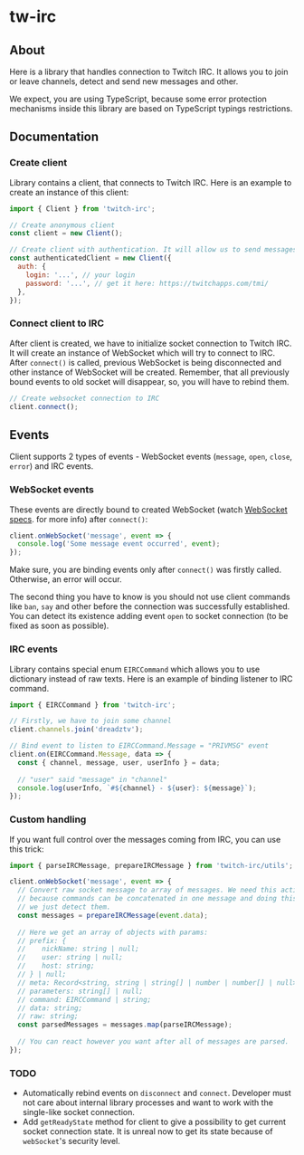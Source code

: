 # tw-irc
## About
Here is a library that handles connection to Twitch IRC. It allows you to join
or leave channels, detect and send new messages and other.

We expect, you are using TypeScript, because some error protection mechanisms
inside this library are based on TypeScript typings restrictions.

## Documentation
### Create client
Library contains a client, that connects to Twitch IRC. Here is an example
to create an instance of this client:
```javascript
import { Client } from 'twitch-irc';

// Create anonymous client
const client = new Client();

// Create client with authentication. It will allow us to send messages.
const authenticatedClient = new Client({
  auth: {
    login: '...', // your login
    password: '...', // get it here: https://twitchapps.com/tmi/
  },
});
```

### Connect client to IRC
After client is created, we have to initialize socket connection to Twitch
IRC. It will create an instance of WebSocket which will try to connect to
IRC. After `connect()` is called, previous WebSocket is being disconnected
and other instance of WebSocket will be created. Remember, that all previously
bound events to old socket will disappear, so, you will have to rebind them.
```javascript
// Create websocket connection to IRC
client.connect();
```

## Events
Client supports 2 types of events - WebSocket events 
(`message`, `open`, `close`, `error`) and IRC events.

### WebSocket events
These events are directly bound to created WebSocket 
(watch [WebSocket specs](https://developer.mozilla.org/en-US/docs/Web/API/WebSocket).
for more info) after `connect()`:
```javascript
client.onWebSocket('message', event => {
  console.log('Some message event occurred', event);
});
```
Make sure, you are binding events only after `connect()` was firstly called.
Otherwise, an error will occur.

The second thing you have to know is you should not use client commands like
`ban`, `say` and other before the connection was successfully established. You
can detect its existence adding event `open` to socket connection (to be fixed
as soon as possible).

### IRC events
Library contains special enum `EIRCCommand` which allows you to use
dictionary instead of raw texts. Here is an example of binding listener
to IRC command.
```javascript
import { EIRCCommand } from 'twitch-irc';

// Firstly, we have to join some channel
client.channels.join('dreadztv');

// Bind event to listen to EIRCCommand.Message = "PRIVMSG" event
client.on(EIRCCommand.Message, data => {
  const { channel, message, user, userInfo } = data;
  
  // "user" said "message" in "channel"
  console.log(userInfo, `#${channel} - ${user}: ${message}`);
});
```  

### Custom handling
If you want full control over the messages coming from IRC, you can use
this trick:
```javascript
import { parseIRCMessage, prepareIRCMessage } from 'twitch-irc/utils';

client.onWebSocket('message', event => {
  // Convert raw socket message to array of messages. We need this action
  // because commands can be concatenated in one message and doing this,
  // we just detect them.
  const messages = prepareIRCMessage(event.data);
  
  // Here we get an array of objects with params:
  // prefix: {
  //    nickName: string | null;
  //    user: string | null;
  //    host: string;
  // } | null;
  // meta: Record<string, string | string[] | number | number[] | null> | null;
  // parameters: string[] | null;
  // command: EIRCCommand | string;
  // data: string;
  // raw: string;
  const parsedMessages = messages.map(parseIRCMessage);
  
  // You can react however you want after all of messages are parsed.
});
```

### TODO
- Automatically rebind events on `disconnect` and `connect`. Developer must not
care about internal library processes and want to work with the single-like
socket connection.
- Add `getReadyState` method for client to give a possibility to get current
socket connection state. It is unreal now to get its state because of
`webSocket`'s security level.
